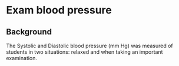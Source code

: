 # Exam blood pressure

## Background
The Systolic and Diastolic blood pressure (mm Hg) was measured of students in two situations: relaxed and when taking an important examination.